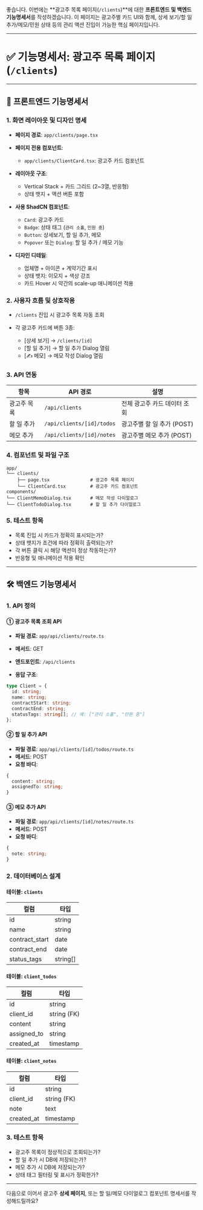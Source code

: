 좋습니다. 이번에는 \*\*광고주 목록 페이지(`/clients`)\*\*에 대한 **프론트엔드 및 백엔드 기능명세서**를 작성하겠습니다.
이 페이지는 광고주별 카드 UI와 함께, 상세 보기/할 일 추가/메모/민원 상태 등의 관리 액션 진입이 가능한 핵심 페이지입니다.

---

# ✅ 기능명세서: 광고주 목록 페이지 (`/clients`)

---

## 📘 프론트엔드 기능명세서

### 1. 화면 레이아웃 및 디자인 명세

* **페이지 경로**: `app/clients/page.tsx`

* **페이지 전용 컴포넌트**:

  * `app/clients/ClientCard.tsx`: 광고주 카드 컴포넌트

* **레이아웃 구조**:

  * Vertical Stack + 카드 그리드 (2\~3열, 반응형)
  * 상태 뱃지 + 액션 버튼 포함

* **사용 ShadCN 컴포넌트**:

  * `Card`: 광고주 카드
  * `Badge`: 상태 태그 (`관리 소홀`, `민원 중`)
  * `Button`: 상세보기, 할 일 추가, 메모
  * `Popover` 또는 `Dialog`: 할 일 추가 / 메모 기능

* **디자인 디테일**:

  * 업체명 + 아이콘 + 계약기간 표시
  * 상태 뱃지: 이모지 + 색상 강조
  * 카드 Hover 시 약간의 scale-up 애니메이션 적용

### 2. 사용자 흐름 및 상호작용

* `/clients` 진입 시 광고주 목록 자동 조회
* 각 광고주 카드에 버튼 3종:

  * \[상세 보기] → `/clients/[id]`
  * \[할 일 추가] → 할 일 추가 Dialog 열림
  * \[✍️ 메모] → 메모 작성 Dialog 열림

### 3. API 연동

| 항목     | API 경로                    | 설명                 |
| ------ | ------------------------- | ------------------ |
| 광고주 목록 | `/api/clients`            | 전체 광고주 카드 데이터 조회   |
| 할 일 추가 | `/api/clients/[id]/todos` | 광고주별 할 일 추가 (POST) |
| 메모 추가  | `/api/clients/[id]/notes` | 광고주별 메모 추가 (POST)  |

### 4. 컴포넌트 및 파일 구조

```
app/
└── clients/
    ├── page.tsx               # 광고주 목록 페이지
    └── ClientCard.tsx         # 광고주 카드 컴포넌트
components/
└── ClientMemoDialog.tsx       # 메모 작성 다이얼로그
└── ClientTodoDialog.tsx       # 할 일 추가 다이얼로그
```

### 5. 테스트 항목

* 목록 진입 시 카드가 정확히 표시되는가?
* 상태 뱃지가 조건에 따라 정확히 출력되는가?
* 각 버튼 클릭 시 해당 액션이 정상 작동하는가?
* 반응형 및 애니메이션 적용 확인

---

## 🛠️ 백엔드 기능명세서

### 1. API 정의

#### ① 광고주 목록 조회 API

* **파일 경로**: `app/api/clients/route.ts`

* **메서드**: GET

* **엔드포인트**: `/api/clients`

* **응답 구조**:

```ts
type Client = {
  id: string;
  name: string;
  contractStart: string;
  contractEnd: string;
  statusTags: string[]; // 예: ["관리 소홀", "민원 중"]
};
```

#### ② 할 일 추가 API

* **파일 경로**: `app/api/clients/[id]/todos/route.ts`
* **메서드**: POST
* **요청 바디**:

```ts
{
  content: string;
  assignedTo: string;
}
```

#### ③ 메모 추가 API

* **파일 경로**: `app/api/clients/[id]/notes/route.ts`
* **메서드**: POST
* **요청 바디**:

```ts
{
  note: string;
}
```

### 2. 데이터베이스 설계

#### 테이블: `clients`

| 컬럼              | 타입        |
| --------------- | --------- |
| id              | string    |
| name            | string    |
| contract\_start | date      |
| contract\_end   | date      |
| status\_tags    | string\[] |

#### 테이블: `client_todos`

| 컬럼           | 타입          |
| ------------ | ----------- |
| id           | string      |
| client\_id   | string (FK) |
| content      | string      |
| assigned\_to | string      |
| created\_at  | timestamp   |

#### 테이블: `client_notes`

| 컬럼          | 타입          |
| ----------- | ----------- |
| id          | string      |
| client\_id  | string (FK) |
| note        | text        |
| created\_at | timestamp   |

### 3. 테스트 항목

* 광고주 목록이 정상적으로 조회되는가?
* 할 일 추가 시 DB에 저장되는가?
* 메모 추가 시 DB에 저장되는가?
* 상태 태그 필터링 및 표시가 정확한가?

---

다음으로 이어서 광고주 **상세 페이지**, 또는 할 일/메모 다이얼로그 컴포넌트 명세서를 작성해드릴까요?

